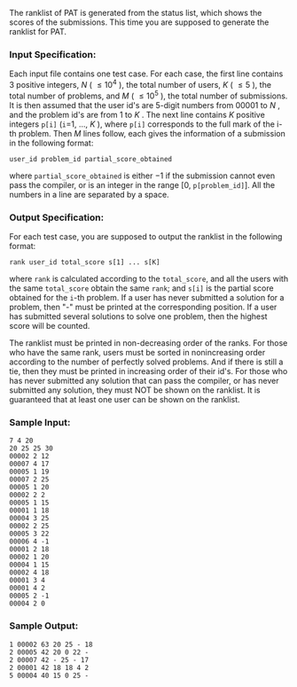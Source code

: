 <!-- Title
PAT Judge (25)
-->
The ranklist of PAT is generated from the status list, which shows the scores
of the submissions. This time you are supposed to generate the ranklist for
PAT.

### Input Specification:

Each input file contains one test case. For each case, the first line contains
3 positive integers, $N$ ( $\le 10^4$ ), the total number of users, $K$ ( $\le
5$ ), the total number of problems, and $M$ ( $\le 10^5$ ), the total number
of submissions. It is then assumed that the user id's are 5-digit numbers from
00001 to $N$ , and the problem id's are from 1 to $K$ . The next line contains
$K$ positive integers `p[i]` (`i`=1, ..., $K$ ), where `p[i]` corresponds to
the full mark of the i-th problem. Then $M$ lines follow, each gives the
information of a submission in the following format:

```
user_id problem_id partial_score_obtained
```

where `partial_score_obtained` is either $-1$ if the submission cannot even
pass the compiler, or is an integer in the range [0, `p[problem_id]`]. All the
numbers in a line are separated by a space.

### Output Specification:

For each test case, you are supposed to output the ranklist in the following
format:

```
rank user_id total_score s[1] ... s[K]
```

where `rank` is calculated according to the `total_score`, and all the users
with the same `total_score` obtain the same `rank`; and `s[i]` is the partial
score obtained for the `i`-th problem. If a user has never submitted a
solution for a problem, then "-" must be printed at the corresponding
position. If a user has submitted several solutions to solve one problem, then
the highest score will be counted.

The ranklist must be printed in non-decreasing order of the ranks. For those
who have the same rank, users must be sorted in nonincreasing order according
to the number of perfectly solved problems. And if there is still a tie, then
they must be printed in increasing order of their id's. For those who has
never submitted any solution that can pass the compiler, or has never
submitted any solution, they must NOT be shown on the ranklist. It is
guaranteed that at least one user can be shown on the ranklist.

### Sample Input:

```
7 4 20
20 25 25 30
00002 2 12
00007 4 17
00005 1 19
00007 2 25
00005 1 20
00002 2 2
00005 1 15
00001 1 18
00004 3 25
00002 2 25
00005 3 22
00006 4 -1
00001 2 18
00002 1 20
00004 1 15
00002 4 18
00001 3 4
00001 4 2
00005 2 -1
00004 2 0
```

### Sample Output:

```
1 00002 63 20 25 - 18
2 00005 42 20 0 22 -
2 00007 42 - 25 - 17
2 00001 42 18 18 4 2
5 00004 40 15 0 25 -
```

